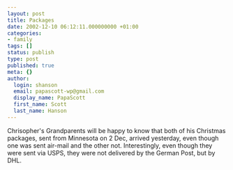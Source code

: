 ```yaml
---
layout: post
title: Packages
date: 2002-12-10 06:12:11.000000000 +01:00
categories:
- family
tags: []
status: publish
type: post
published: true
meta: {}
author:
  login: shanson
  email: papascott-wp@gmail.com
  display_name: PapaScott
  first_name: Scott
  last_name: Hanson
---
```

<p>Chrisopher's Grandparents will be happy to know that both of his Christmas packages, sent from Minnesota on 2 Dec,  arrived yesterday, even though one was sent air-mail and the other not. Interestingly, even though they were sent via USPS, they were not delivered by the German Post, but by DHL.</p>
